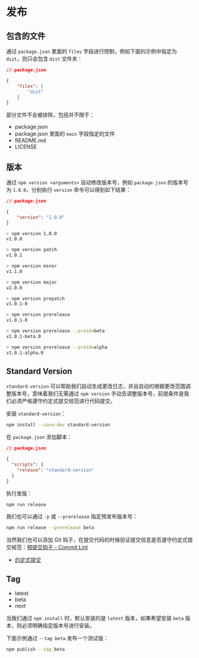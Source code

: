 # 发布

## 包含的文件

通过 `package.json` 里面的 `files` 字段进行控制，例如下面的示例中指定为 `dist`，则只会包含 `dist` 文件夹：

```json
// package.json

{
    "files": [
        "dist"
    ]
}
```

部分文件不会被排除，包括并不限于：

- package.json
- package.json 里面的 `main` 字段指定的文件
- README.md
- LICENSE

## 版本

通过 `npm version <arguments>` 自动修改版本号，例如 `package.json` 的版本号为 `1.0.0`，分别执行 `version` 命令可以得到如下结果：

```json
// package.json

{
    "version": "1.0.0"
}
```

```bash
> npm version 1.0.0
v1.0.0

> npm version patch
v1.0.1

> npm version minor
v1.1.0

> npm version major
v2.0.0

> npm version prepatch
v1.0.1-0

> npm version prerelease
v1.0.1-0

> npm version prerelease --preid=beta
v1.0.1-beta.0

> npm version prerelease --preid=alpha
v1.0.1-alpha.0
```

## Standard Version

`standard-version` 可以帮助我们自动生成更改日志，并且自动的根据更改范围调整版本号，意味着我们无需通过 `npm version` 手动去调整版本号，前提条件是我们必须严格遵守约定式提交规范进行代码提交。

安装 `standard-version`：

```bash
npm install --save-dev standard-version
```

在 `package.json` 添加脚本：

```json
// package.json

{
  "scripts": {
    "release": "standard-version"
  }
}
```

执行发版：

```bash
npm run release
```

我们也可以通过 `-p` 或 `--prerelease` 指定预发布版本号：

```bash
npm run release --prerelease beta
```

当然我们也可以添加 Git 钩子，在提交代码的时候验证提交信息是否遵守约定式提交规范：[预提交钩子 - Commit Lint](../5-%E5%85%B6%E4%BB%96/%E9%A2%84%E6%8F%90%E4%BA%A4%E9%92%A9%E5%AD%90.md#commit-lint)

- [约定式提交](https://www.conventionalcommits.org/zh-hans)

## Tag

- latest
- beta
- next

当我们通过 `npm install` 时，默认安装的是 `latest` 版本，如果希望安装 `beta` 版本，则必须明确指定版本号进行安装。

下面示例通过 `--tag beta` 发布一个测试版：

```bash
npm publish --tag beta
```